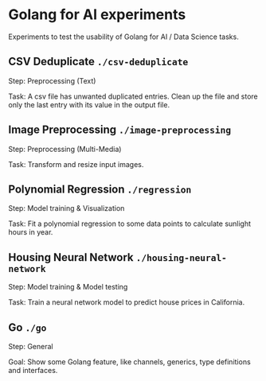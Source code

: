 # Golang for AI experiments

Experiments to test the usability of Golang for AI / Data Science tasks.

## CSV Deduplicate `./csv-deduplicate`

Step: Preprocessing (Text)

Task: A csv file has unwanted duplicated entries. Clean up the file and store only the last entry with its value in the output file.

## Image Preprocessing `./image-preprocessing`

Step: Preprocessing (Multi-Media)

Task: Transform and resize input images.

## Polynomial Regression `./regression`

Step: Model training & Visualization

Task: Fit a polynomial regression to some data points to calculate sunlight hours in year.

## Housing Neural Network `./housing-neural-network`

Step: Model training & Model testing

Task: Train a neural network model to predict house prices in California.

## Go `./go`

Step: General

Goal: Show some Golang feature, like channels, generics, type definitions and interfaces.
